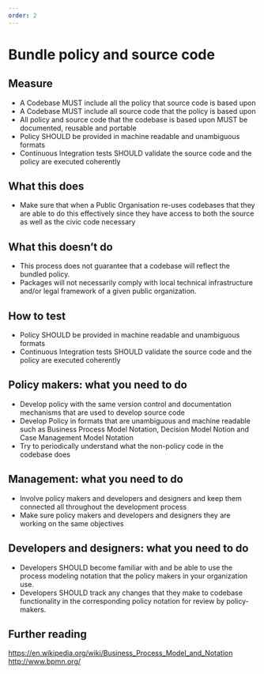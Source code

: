 ```yaml
---
order: 2
---
```


# Bundle policy and source code

## Measure

* A Codebase MUST include all the policy that source code is based upon
* A Codebase MUST include all source code that the policy is based upon
* All policy and source code that the codebase is based upon MUST be documented, reusable and portable
* Policy SHOULD be provided in machine readable and unambiguous formats
* Continuous Integration tests SHOULD validate the source code and the policy are executed coherently

## What this does

* Make sure that when a Public Organisation re-uses codebases that they are able to do this effectively since they have access to both the source as well as the civic code necessary

## What this doesn’t do

* This process does not guarantee that a codebase will reflect the bundled policy.  
* Packages will not necessarily comply with local technical infrastructure and/or legal framework of a given public organization.

## How to test

* Policy SHOULD be provided in machine readable and unambiguous formats
* Continuous Integration tests SHOULD validate the source code and the policy are executed coherently

## Policy makers: what you need to do

* Develop policy with the same version control and documentation mechanisms that are used to develop source code
* Develop Policy in formats that are unambiguous and machine readable such as Business Process Model Notation, Decision Model Notion and Case Management Model Notation
* Try to periodically understand what the non-policy code in the codebase does

## Management: what you need to do

* Involve policy makers and developers and designers and keep them connected all throughout the development process
* Make sure policy makers and developers and designers they are working on the same objectives

## Developers and designers: what you need to do

* Developers SHOULD become familiar with and be able to use the process modeling notation that the policy makers in your organization use.  
* Developers SHOULD track any changes that they make to codebase functionality in the corresponding policy notation for review by policy-makers.

## Further reading

https://en.wikipedia.org/wiki/Business_Process_Model_and_Notation
http://www.bpmn.org/
